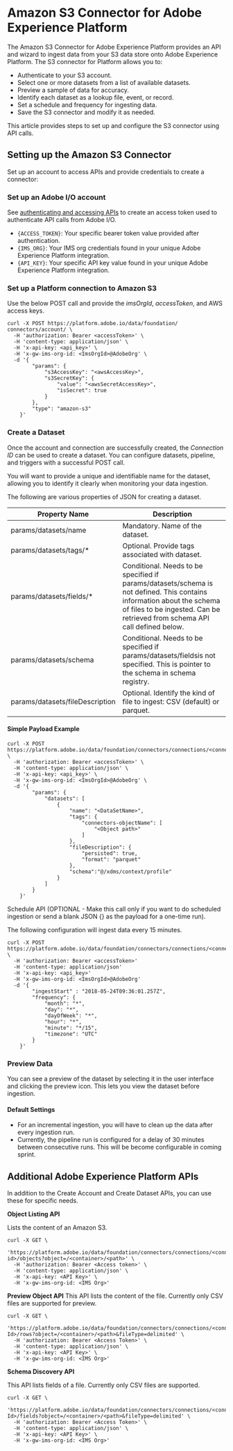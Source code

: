 # Amazon S3 Connector for Adobe Experience Platform

The Amazon S3 Connector for Adobe Experience Platform provides an API and wizard to ingest data from your S3 data store onto Adobe Experience Platform. The S3 connector for Platform allows you to:

* Authenticate to your S3 account.
* Select one or more datasets from a list of available datasets.
* Preview a sample of data for accuracy.
* Identify each dataset as a lookup file, event, or record.
* Set a schedule and frequency for ingesting data.
* Save the S3 connector and modify it as needed.

This article provides steps to set up and configure the S3 connector using API calls.

## Setting up the Amazon S3 Connector

Set up an account to access APIs and provide credentials to create a connector:

<!---### Prerequisites
* Register the schema of the incoming file.
* Register the metadata associated with the file, such as *DataSetName*, *UserID*, *IMSOrg*, and *ConnectionParameters*.
* Platform data engineer should be able to get the details of the file ingested using an API call to the Catalog API.--->


### Set up an Adobe I/O account
See [authenticating and accessing APIs](../authenticate_to_acp_tutorial/authenticate_to_acp_tutorial.md) to create an access token used to authenticate API calls from Adobe I/O.

* `{ACCESS_TOKEN}`: Your specific bearer token value provided after authentication.
* `{IMS_ORG}`: Your IMS org credentials found in your unique Adobe Experience Platform integration.
* `{API_KEY}`: Your specific API key value found in your unique Adobe Experience Platform integration.

### Set up a Platform connection to Amazon S3
Use the below POST call and provide the *imsOrgId*, *accessToken*, and AWS access keys.

```shell
curl -X POST https://platform.adobe.io/data/foundation/ connectors/account/ \
  -H 'authorization: Bearer <accessToken>' \
  -H 'content-type: application/json' \
  -H 'x-api-key: <api_key>' \
  -H 'x-gw-ims-org-id: <ImsOrgId>@AdobeOrg' \
  -d '{
        "params": {
            "s3AccessKey": "<awsAccessKey>",
            "s3SecretKey": {
                "value": "<awsSecretAccessKey>",
                "isSecret": true
            }
        },
        "type": "amazon-s3"
    }'
```

### Create a Dataset
Once the account and connection are successfully created, the *Connection ID* can be used to create a dataset. You can configure datasets, pipeline, and triggers with a successful POST call.

You will want to provide a unique and identifiable name for the dataset, allowing you to identify it clearly when monitoring your data ingestion.

The following are various properties of JSON for creating a dataset.

Property Name | Description
------------ | -------------
params/datasets/name	| Mandatory. Name of the dataset.
params/datasets/tags/* | Optional. Provide tags associated with dataset.
params/datasets/fields/*	| Conditional. Needs to be specified if params/datasets/schema is not defined. This contains information about the schema of files to be ingested. Can be retrieved from schema API call defined below.
params/datasets/schema	| Conditional. Needs to be specified if params/datasets/fieldsis not specified. This is pointer to the schema in schema registry.
params/datasets/fileDescription	| Optional. Identify the kind of file to ingest: CSV (default) or parquet.


#### Simple Payload Example
```shell
curl -X POST https://platform.adobe.io/data/foundation/connectors/connections/<connectionId>/datasets \
  -H 'authorization: Bearer <accessToken>' \
  -H 'content-type: application/json' \
  -H 'x-api-key: <api_key>' \
  -H 'x-gw-ims-org-id: <ImsOrgId>@AdobeOrg' \
  -d '{
        "params": {
            "datasets": [
                {
                    "name": "<DataSetName>",
                    "tags": {
                        "connectors-objectName": [
                            "<Object path>"
                        ]
                    },
                    "fileDescription": {
                        "persisted": true,
                        "format": "parquet"
                    },
		            "schema":"@/xdms/context/profile"
                }
            ]
        }
    }'
```
Schedule API (OPTIONAL - Make this call only if you want to do scheduled ingestion or send a blank JSON {} as the payload for a one-time run).

The following configuration will ingest data every 15 minutes.

```shell
curl -X POST https://platform.adobe.io/data/foundation/connectors/connections/<connectionId>/schedule \
  -H 'authorization: Bearer <accessToken>'
  -H 'content-type: application/json'
  -H 'x-api-key: <api_key>'
  -H 'x-gw-ims-org-id: <ImsOrgId>@AdobeOrg'
  -d '{
	    "ingestStart" : "2018-05-24T09:36:01.257Z",
	    "frequency": {
            "month": "*",
            "day": "*",
            "dayOfWeek": "*",
            "hour": "*",
            "minute": "*/15",
            "timezone": "UTC"
        }
    }'
```

### Preview Data
You can see a preview of the dataset by selecting it in the user interface and clicking the preview icon. This lets you view the dataset before ingestion.


#### Default Settings
* For an incremental ingestion, you will have to clean up the data after every ingestion run.
* Currently, the pipeline run is configured for a delay of 30 minutes between consecutive runs. This will be become configurable in coming sprint.

## Additional Adobe Experience Platform APIs

In addition to the Create Account and Create Dataset APIs, you can use these for specific needs.

**Object Listing API**

Lists the content of an Amazon S3.

```shell
curl -X GET \
  'https://platform.adobe.io/data/foundation/connectors/connections/<connection id>/objects?object=/<container>/<path>' \
  -H 'authorization: Bearer <Access token>' \
  -H 'content-type: application/json' \
  -H 'x-api-key: <API Key>' \
  -H 'x-gw-ims-org-id: <IMS Org>'
```

**Preview Object API**
This API lists the content of the file. Currently only CSV files are supported for preview.

```shell
curl -X GET \
  'https://platform.adobe.io/data/foundation/connectors/connections/<connection Id>/rows?object=/<container>/<path>&fileType=delimited' \
  -H 'authorization: Bearer <Access Token>' \
  -H 'content-type: application/json' \
  -H 'x-api-key: <API Key>' \
  -H 'x-gw-ims-org-id: <IMS Org>'
```
**Schema Discovery API**

This API lists fields of a file. Currently only CSV files are supported.

```shell
curl -X GET \
  'https://platform.adobe.io/data/foundation/connectors/connections/<connection Id>/fields?object=/<container>/<path>&fileType=delimited' \
  -H 'authorization: Bearer <Access Token>' \
  -H 'content-type: application/json' \
  -H 'x-api-key: <API Key>' \
  -H 'x-gw-ims-org-id: <IMS Org>'
```


